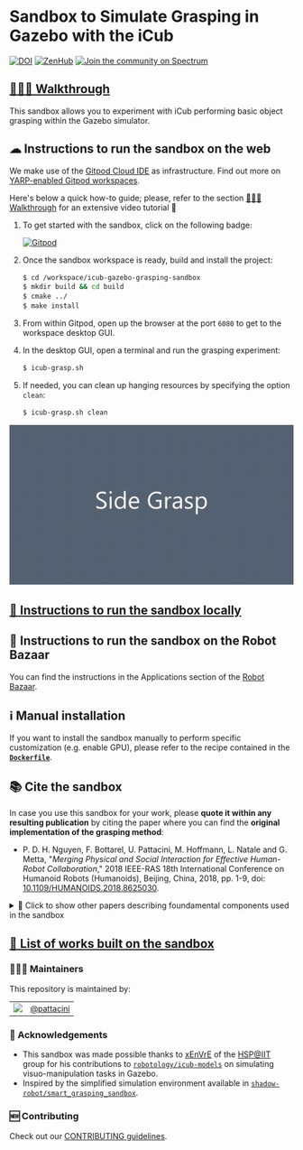 
Sandbox to Simulate Grasping in Gazebo with the iCub
====================================================

[![DOI](https://zenodo.org/badge/283310078.svg)](https://zenodo.org/badge/latestdoi/283310078)
[![ZenHub](https://img.shields.io/badge/Shipping_faster_with-ZenHub-435198.svg)](https://zenhub.com)
[![Join the community on Spectrum](https://withspectrum.github.io/badge/badge.svg)](https://spectrum.chat/icub)

## [🚶🏻‍♂️ Walkthrough][1]
This sandbox allows you to experiment with iCub performing basic object grasping within the Gazebo simulator.

## ☁ Instructions to run the sandbox on the web
We make use of the [Gitpod Cloud IDE](https://gitpod.io) as infrastructure. Find out more on [YARP-enabled Gitpod workspaces][2].

Here's below a quick how-to guide; please, refer to the section [🚶🏻‍♂️ Walkthrough][1] for an extensive video tutorial 🎥

1. To get started with the sandbox, click on the following badge:

    [![Gitpod](https://gitpod.io/button/open-in-gitpod.svg)][3]

1. Once the sandbox workspace is ready, build and install the project:
    ```sh
    $ cd /workspace/icub-gazebo-grasping-sandbox 
    $ mkdir build && cd build
    $ cmake ../
    $ make install
    ```
1. From within Gitpod, open up the browser at the port `6080` to get to the workspace desktop GUI.
1. In the desktop GUI, open a terminal and run the grasping experiment:
   ```sh
   $ icub-grasp.sh
   ```
1. If needed, you can clean up hanging resources by specifying the option `clean`:
   ```sh
   $ icub-grasp.sh clean
   ```

<p align="center">
    <img src="./assets/showcase.gif">
</p>

## [🔽 Instructions to run the sandbox locally](./dockerfiles/README.md)

## 🏬 Instructions to run the sandbox on the Robot Bazaar
You can find the instructions in the Applications section of the [Robot Bazaar](https://robot-bazaar.iit.it/homepage). 

## ℹ Manual installation
If you want to install the sandbox manually to perform specific customization (e.g. enable GPU), please refer to the recipe contained in the [**`Dockerfile`**](./dockerfiles/Dockerfile).

## 📚 Cite the sandbox
In case you use this sandbox for your work, please **quote it within any resulting publication** by citing the paper where you can find the **original implementation of the grasping method**:
- P. D. H. Nguyen, F. Bottarel, U. Pattacini, M. Hoffmann, L. Natale and G. Metta, "_Merging Physical and Social Interaction for Effective Human-Robot Collaboration_," 2018 IEEE-RAS 18th International Conference on Humanoid Robots (Humanoids), Beijing, China, 2018, pp. 1-9, doi: [10.1109/HUMANOIDS.2018.8625030](https://doi.org/10.1109/HUMANOIDS.2018.8625030).

<details>
<summary>🔘 Click to show other papers describing foundamental components used in the sandbox</summary>
<b>Motion control of iCub in the operational space:</b>
<ul>
  <li>U. Pattacini, F. Nori, L. Natale, G. Metta and G. Sandini, "<i>An experimental evaluation of a novel minimum-jerk cartesian controller for humanoid robots</i>," 2010 IEEE/RSJ International Conference on Intelligent Robots and Systems, Taipei, 2010, pp. 1668-1674, doi: <a href="https://doi.org/10.1109/IROS.2010.5650851">10.1109/IROS.2010.5650851</a>.</li>
  <li>A. Roncone, U. Pattacini, G. Metta and L. Natale, "<i>A Cartesian 6-DoF Gaze Controller for Humanoid Robots</i>", Proceedings of Robotics: Science and Systems, Ann Arbor, MI, June 18-22, 2016, doi: <a href="https://doi.org/10.15607/RSS.2016.XII.022">10.15607/RSS.2016.XII.022</a>.</li>
</ul>
<b>Interoperability between iCub and Gazebo:</b>
<ul>
  <li>M. Hoffman E., S. Traversaro, A. Rocchi, M. Ferrati, A. Settimi, F. Romano, L. Natale, A. Bicchi, F. Nori and N. G. Tsagarakis, "<i>Yarp Based Plugins for Gazebo Simulator</i>". In: Hodicky J. (eds) Modelling and Simulation for Autonomous Systems. MESAS 2014. Lecture Notes in Computer Science, vol 8906. Springer, Cham. pp 333-346, doi: <a href="https://doi.org/10.1007/978-3-319-13823-7_29">10.1007/978-3-319-13823-7_29</a>.
</ul>
</details>

## [📃 List of works built on the sandbox][4]

### 👨🏻‍💻 Maintainers
This repository is maintained by:

| | |
|:---:|:---:|
| [<img src="https://github.com/pattacini.png" width="40">](https://github.com/pattacini) | [@pattacini](https://github.com/pattacini) |

### 🙏 Acknowledgements
- This sandbox was made possible thanks to [xEnVrE](https://github.com/xEnVrE) of the [HSP@IIT][5] group for his contributions to [`robotology/icub-models`][6] on simulating visuo-manipulation tasks in Gazebo.
- Inspired by the simplified simulation environment available in [`shadow-robot/smart_grasping_sandbox`][7].

### 🆕 Contributing
Check out our [CONTRIBUTING guidelines](./.github/CONTRIBUTING.md).

[1]: https://robotology.github.io/icub-gazebo-grasping-sandbox
[2]: https://spectrum.chat/icub/technicalities/yarp-enabled-gitpod-workspaces-available~73ab5ee9-830e-4b7f-9e99-195295bb5e34
[3]: https://gitpod.io/#https://github.com/robotology/icub-gazebo-grasping-sandbox
[4]: https://robotology.github.io/icub-gazebo-grasping-sandbox/building-on-sandbox.html
[5]: https://www.iit.it/research/lines/humanoid-sensing-and-perception
[6]: https://github.com/robotology/icub-models
[7]: https://github.com/shadow-robot/smart_grasping_sandbox
